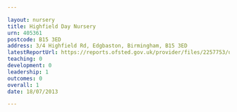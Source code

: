 ```yaml
---

layout: nursery
title: Highfield Day Nursery
urn: 405361
postcode: B15 3ED
address: 3/4 Highfield Rd, Edgbaston, Birmingham, B15 3ED
latestReportUrl: https://reports.ofsted.gov.uk/provider/files/2257753/urn/405361.pdf
teaching: 0
development: 0
leadership: 1
outcomes: 0
overall: 1
date: 18/07/2013

---
```

